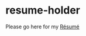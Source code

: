 # resume-holder

Please go here for my [Résumé](https://drive.google.com/file/d/1P3iJq2C8RBIP_AzgzeKAqvDPYCbyqD6T/view?usp=sharing)
